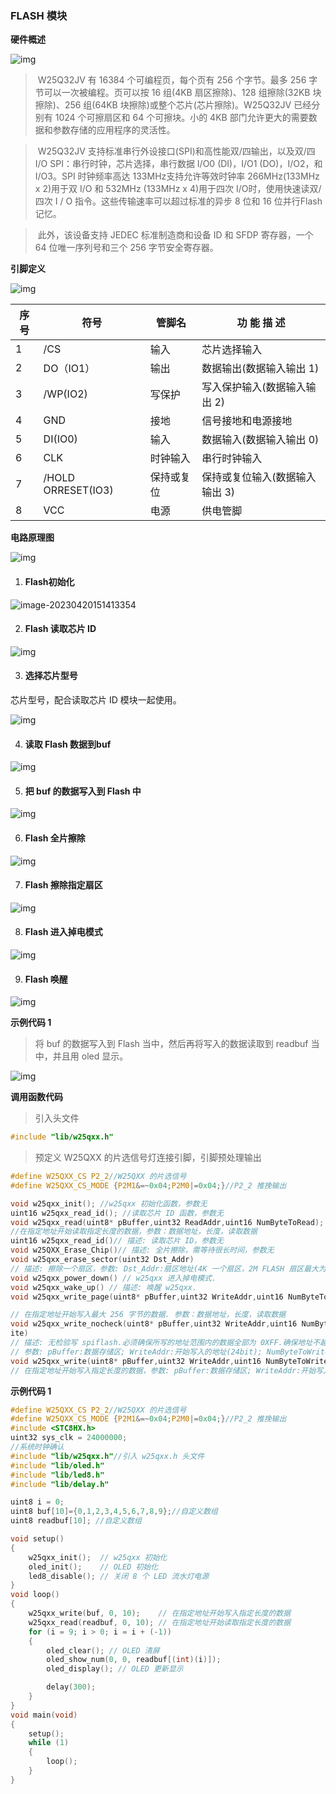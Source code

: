 ### FLASH 模块<!-- {docsify-ignore} -->

 

**硬件概述**

![img](FLASH模块.assets/wps512.png) 

> ​	W25Q32JV 有 16384 个可编程页，每个页有 256 个字节。最多 256 字节可以一次被编程。页可以按 16 组(4KB 扇区擦除)、128 组擦除(32KB 块擦除)、256 组(64KB 块擦除)或整个芯片(芯片擦除)。W25Q32JV 已经分别有 1024 个可擦扇区和 64 个可擦块。小的 4KB 部门允许更大的需要数据和参数存储的应用程序的灵活性。
>

> ​	W25Q32JV 支持标准串行外设接口(SPI)和高性能双/四输出，以及双/四 I/O SPI：串行时钟，芯片选择，串行数据 I/O0 (DI)，I/O1 (DO)，I/O2，和 I/O3。SPI 时钟频率高达 133MHz支持允许等效时钟率 266MHz(133MHz x 2)用于双 I/O 和 532MHz (133MHz x 4)用于四次 I/O时，使用快速读双/四次 I / O 指令。这些传输速率可以超过标准的异步 8 位和 16 位并行Flash 记忆。
>

> ​	此外，该设备支持 JEDEC 标准制造商和设备 ID 和 SFDP 寄存器，一个 64 位唯一序列号和三个 256 字节安全寄存器。
>



**引脚定义**

![img](FLASH模块.assets/wps513.png) 

| 序号 | 符号                                               | 管脚名 | 功 能 描 述          |
| -------------- | ------------------------------------------------------------ | ---------------- | ------------------------------ |
| 1    | /CS                                                | 输入             | 芯片选择输入                   |
| 2    | DO（IO1）                      | 输出             | 数据输出(数据输入输出 1)       |
| 3    | /WP(IO2)                       | 写保护           | 写入保护输入(数据输入输出 2)   |
| 4    | GND                                                | 接地             | 信号接地和电源接地             |
| 5    | DI(IO0)                        | 输入             | 数据输入(数据输入输出 0)       |
| 6    | CLK                                                | 时钟输入         | 串行时钟输入                   |
| 7    | /HOLD ORRESET(IO3) | 保持或复位       | 保持或复位输入(数据输入输出 3) |
| 8    | VCC                                                | 电源             | 供电管脚                       |



**电路原理图**



![img](FLASH模块.assets/wps514.png) 

1. #### Flash初始化

![image-20230420151413354](FLASH模块.assets/image-20230420151413354.png) 



2. #### Flash 读取芯片 ID

![img](FLASH模块.assets/wps517.jpg) 



3. #### 选择芯片型号

芯片型号，配合读取芯片 ID 模块一起使用。

![img](FLASH模块.assets/wps515.jpg) 


4. #### 读取 Flash 数据到buf

![img](FLASH模块.assets/wps519.png) 



5. #### 把 buf 的数据写入到 Flash 中

![img](FLASH模块.assets/wps518.png) 




6. #### Flash 全片擦除

![img](FLASH模块.assets/wps521.jpg) 



7. #### Flash 擦除指定扇区

![img](FLASH模块.assets/wps520.png) 




8. #### Flash 进入掉电模式

![img](FLASH模块.assets/wps522.png) 



9. #### Flash 唤醒

![img](FLASH模块.assets/wps523.png) 



**示例代码 1**

> 将 buf 的数据写入到 Flash 当中，然后再将写入的数据读取到 readbuf 当中，并且用 oled 显示。
>

![img](FLASH模块.assets/wps524.png) 

 

**调用函数代码**

> 引入头文件

```c
#include "lib/w25qxx.h"
```

> 预定义 W25QXX 的片选信号灯连接引脚，引脚预处理输出

```c
#define W25QXX_CS P2_2//W25QXX 的片选信号
#define W25QXX_CS_MODE {P2M1&=~0x04;P2M0|=0x04;}//P2_2 推挽输出
```

```c
void w25qxx_init(); //w25qxx 初始化函数，参数无
uint16 w25qxx_read_id(); //读取芯片 ID 函数，参数无
void w25qxx_read(uint8* pBuffer,uint32 ReadAddr,uint16 NumByteToRead);
//在指定地址开始读取指定长度的数据，参数：数据地址，长度，读取数据
uint16 w25qxx_read_id()// 描述: 读取芯片 ID，参数无
void w25QXX_Erase_Chip()// 描述: 全片擦除，需等待很长时间，参数无
void w25qxx_erase_sector(uint32 Dst_Addr)
// 描述: 擦除一个扇区，参数: Dst_Addr:扇区地址(4K 一个扇区，2M FLASH 扇区最大为512)。
void w25qxx_power_down() // w25qxx 进入掉电模式.
void w25qxx_wake_up() // 描述: 唤醒 w25qxx.
void w25qxx_write_page(uint8* pBuffer,uint32 WriteAddr,uint16 NumByteToWrite)

// 在指定地址开始写入最大 256 字节的数据. 参数：数据地址，长度，读取数据
void w25qxx_write_nocheck(uint8* pBuffer,uint32 WriteAddr,uint16 NumByteToWr
ite) 
// 描述: 无检验写 spiflash.必须确保所写的地址范围内的数据全部为 0XFF.确保地址不越界。
// 参数: pBuffer:数据存储区; WriteAddr:开始写入的地址(24bit); NumByteToWrite:要写入的字节数(最大 65535) .
void w25qxx_write(uint8* pBuffer,uint32 WriteAddr,uint16 NumByteToWrite
// 在指定地址开始写入指定长度的数据，参数: pBuffer:数据存储区; WriteAddr:开始写入的地址(24bit); NumByteToWrite:要写入的字节数(最大 65535) 。
```

**示例代码 1**

```c
#define W25QXX_CS P2_2//W25QXX 的片选信号
#define W25QXX_CS_MODE {P2M1&=~0x04;P2M0|=0x04;}//P2_2 推挽输出
#include <STC8HX.h>
uint32 sys_clk = 24000000;
//系统时钟确认
#include "lib/w25qxx.h"//引入 w25qxx.h 头文件
#include "lib/oled.h"
#include "lib/led8.h"
#include "lib/delay.h"

uint8 i = 0;
uint8 buf[10]={0,1,2,3,4,5,6,7,8,9};//自定义数组
uint8 readbuf[10]; //自定义数组

void setup()
{
    w25qxx_init();  // w25qxx 初始化
    oled_init();    // OLED 初始化
    led8_disable(); // 关闭 8 个 LED 流水灯电源
}
void loop()
{
    w25qxx_write(buf, 0, 10);    // 在指定地址开始写入指定长度的数据
    w25qxx_read(readbuf, 0, 10); // 在指定地址开始读取指定长度的数据
    for (i = 9; i > 0; i = i + (-1))
    {
        oled_clear(); // OLED 清屏
        oled_show_num(0, 0, readbuf[(int)(i)]);
        oled_display(); // OLED 更新显示

        delay(300);
    }
}
void main(void)
{
    setup();
    while (1)
    {
        loop();
    }
}
```

